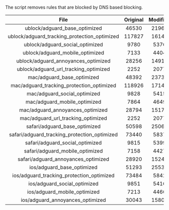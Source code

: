 The script removes rules that are blocked by DNS based blocking.


| File | Original | Modified |
|:----:|:-----:|:-----:|
| ublock/adguard_base_optimized | 46530 | 21960 |
| ublock/adguard_tracking_protection_optimized | 117827 | 16141 |
| ublock/adguard_social_optimized | 9780 | 5376 |
| ublock/adguard_mobile_optimized | 7133 | 4404 |
| ublock/adguard_annoyances_optimized | 28256 | 14919 |
| ublock/adguard_url_tracking_optimized | 2252 | 2077 |
| mac/adguard_base_optimized | 48392 | 23730 |
| mac/adguard_tracking_protection_optimized | 118926 | 17143 |
| mac/adguard_social_optimized | 9828 | 5415 |
| mac/adguard_mobile_optimized | 7864 | 4649 |
| mac/adguard_annoyances_optimized | 28794 | 15173 |
| mac/adguard_url_tracking_optimized | 2252 | 2077 |
| safari/adguard_base_optimized | 50598 | 25069 |
| safari/adguard_tracking_protection_optimized | 73440 | 5837 |
| safari/adguard_social_optimized | 9815 | 5399 |
| safari/adguard_mobile_optimized | 7158 | 4427 |
| safari/adguard_annoyances_optimized | 28920 | 15246 |
| ios/adguard_base_optimized | 51293 | 25533 |
| ios/adguard_tracking_protection_optimized | 73484 | 5842 |
| ios/adguard_social_optimized | 9851 | 5416 |
| ios/adguard_mobile_optimized | 7213 | 4466 |
| ios/adguard_annoyances_optimized | 30043 | 15800 |